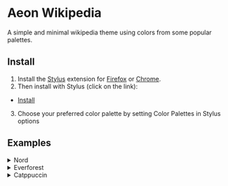 # Aeon Wikipedia

A simple and minimal wikipedia theme using colors from some popular palettes.

## Install
1. Install the [Stylus](https://github.com/openstyles/stylus) extension for [Firefox](https://addons.mozilla.org/en-US/firefox/addon/styl-us/) or [Chrome](https://chrome.google.com/webstore/detail/stylus/clngdbkpkpeebahjckkjfobafhncgmne?hl=en).
2. Then install with Stylus (click on the link):
- [Install](https://github.com/aeon-tia/aeon-wikipedia-theme/raw/main/src/aeon-wikipedia.user.css)
3. Choose your preferred color palette by setting Color Palettes in Stylus options


## Examples

<details>
  <summary>Nord</summary>
  
  Polar Night            |  Snow Storm
  |-------------------------|-------------------------|
  ![image](https://user-images.githubusercontent.com/33649177/216521881-d6ba6ad8-73d8-4d19-9595-3cb54a8f148e.png) | ![image](https://user-images.githubusercontent.com/33649177/216521951-fea68ca6-4988-48b5-b5ef-8f2d437a619b.png)
</details>

<details>
  <summary>Everforest</summary>
  
  Dark            |  Light
  |-------------------------|-------------------------|
  ![image](https://user-images.githubusercontent.com/33649177/216522701-1ca9ef96-0b33-4d0e-a7e4-bd577babb97c.png) | ![image](https://user-images.githubusercontent.com/33649177/216522793-f0ca91f4-e10e-42de-963f-29ed242d6e14.png)
</details>

<details>
  <summary>Catppuccin</summary>
  
  Frappe            |  Latte
  |-------------------------|-------------------------|
  ![image](https://user-images.githubusercontent.com/33649177/216522837-cdb109e7-8b6b-4466-b47e-a0d6af2e260c.png) | ![image](https://user-images.githubusercontent.com/33649177/216522911-2f5be2a9-b41e-4373-b4da-fd24520ac6d4.png)
</details>
